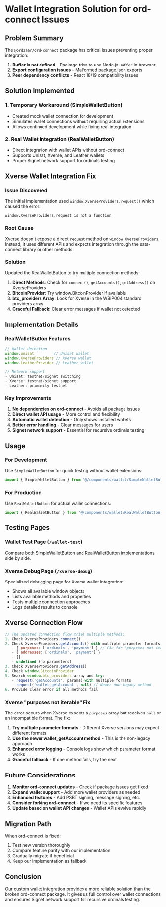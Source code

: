 # Wallet Integration Solution for ord-connect Issues

## Problem Summary

The `@ordzaar/ord-connect` package has critical issues preventing proper integration:
1. **Buffer is not defined** - Package tries to use Node.js `Buffer` in browser
2. **Export configuration issues** - Malformed package.json exports
3. **Peer dependency conflicts** - React 18/19 compatibility issues

## Solution Implemented

### 1. Temporary Workaround (SimpleWalletButton)
- Created mock wallet connection for development
- Simulates wallet connections without requiring actual extensions
- Allows continued development while fixing real integration

### 2. Real Wallet Integration (RealWalletButton)
- Direct integration with wallet APIs without ord-connect
- Supports Unisat, Xverse, and Leather wallets
- Proper Signet network support for ordinals testing

## Xverse Wallet Integration Fix

### Issue Discovered
The initial implementation used `window.XverseProviders.request()` which caused the error:
```
window.XverseProviders.request is not a function
```

### Root Cause
Xverse doesn't expose a direct `request` method on `window.XverseProviders`. Instead, it uses different APIs and expects integration through the sats-connect library or other methods.

### Solution
Updated the RealWalletButton to try multiple connection methods:

1. **Direct Methods**: Check for `connect()`, `getAccounts()`, `getAddress()` on XverseProviders
2. **BitcoinProvider**: Try window.BitcoinProvider if available
3. **btc_providers Array**: Look for Xverse in the WBIP004 standard providers array
4. **Graceful Fallback**: Clear error messages if wallet not detected

## Implementation Details

### RealWalletButton Features
```typescript
// Wallet detection
window.unisat         // Unisat wallet
window.XverseProviders // Xverse wallet  
window.LeatherProvider // Leather wallet

// Network support
- Unisat: testnet/signet switching
- Xverse: testnet/signet support
- Leather: primarily testnet
```

### Key Improvements
1. **No dependencies on ord-connect** - Avoids all package issues
2. **Direct wallet API usage** - More control and flexibility
3. **Automatic wallet detection** - Only shows installed wallets
4. **Better error handling** - Clear messages for users
5. **Signet network support** - Essential for recursive ordinals testing

## Usage

### For Development
Use `SimpleWalletButton` for quick testing without wallet extensions:
```jsx
import { SimpleWalletButton } from '@/components/wallet/SimpleWalletButton';
```

### For Production
Use `RealWalletButton` for actual wallet connections:
```jsx
import { RealWalletButton } from '@/components/wallet/RealWalletButton';
```

## Testing Pages

### Wallet Test Page (`/wallet-test`)
Compare both SimpleWalletButton and RealWalletButton implementations side by side.

### Xverse Debug Page (`/xverse-debug`)
Specialized debugging page for Xverse wallet integration:
- Shows all available window objects
- Lists available methods and properties
- Tests multiple connection approaches
- Logs detailed results to console

## Xverse Connection Flow

```javascript
// The updated connection flow tries multiple methods:
1. Check XverseProviders.connect()
2. Check XverseProviders.getAccounts() with multiple parameter formats:
   - { purposes: ['ordinals', 'payment'] } // Fix for "purposes not iterable" error
   - { addresses: ['ordinals', 'payment'] }
   - {}
   - undefined (no parameters)
3. Check XverseProviders.getAddress()
4. Check window.BitcoinProvider
5. Search window.btc_providers array and try:
   - request('getAccounts', params) with multiple formats
   - request('wallet_getAccount', null) // Newer non-legacy method
6. Provide clear error if all methods fail
```

### Xverse "purposes not iterable" Fix

The error occurs when Xverse expects a `purposes` array but receives `null` or an incompatible format. The fix:

1. **Try multiple parameter formats** - Different Xverse versions may expect different formats
2. **Use the newer wallet_getAccount method** - This is the non-legacy approach
3. **Enhanced error logging** - Console logs show which parameter format works
4. **Graceful fallback** - If one method fails, try the next

## Future Considerations

1. **Monitor ord-connect updates** - Check if package issues get fixed
2. **Expand wallet support** - Add more wallet providers as needed
3. **Enhanced features** - Add PSBT signing, message signing, etc.
4. **Consider forking ord-connect** - If we need its specific features
5. **Update based on wallet API changes** - Wallet APIs evolve rapidly

## Migration Path

When ord-connect is fixed:
1. Test new version thoroughly
2. Compare feature parity with our implementation
3. Gradually migrate if beneficial
4. Keep our implementation as fallback

## Conclusion

Our custom wallet integration provides a more reliable solution than the broken ord-connect package. It gives us full control over wallet connections and ensures Signet network support for recursive ordinals testing.
